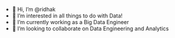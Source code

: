 - 👋 Hi, I’m @ridhak
- 👀 I’m interested in all things to do with Data!
- 🌱 I’m currently working as a Big Data Engineer
- 💞️ I’m looking to collaborate on Data Engineering and Analytics
